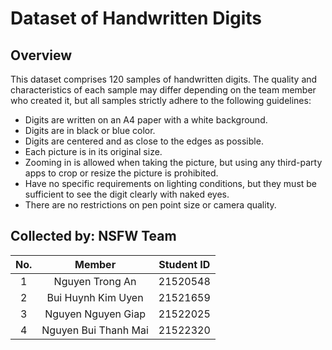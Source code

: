 # Dataset of Handwritten Digits

## Overview
This dataset comprises 120 samples of handwritten digits. The quality and characteristics of each sample may differ depending on the team member who created it, but all samples strictly adhere to the following guidelines:
- Digits are written on an A4 paper with a white background.
- Digits are in black or blue color.
- Digits are centered and as close to the edges as possible.
- Each picture is in its original size.
- Zooming in is allowed when taking the picture, but using any third-party apps to crop or resize the picture is prohibited.
- Have no specific requirements on lighting conditions, but they must be sufficient to see the digit clearly with naked eyes.
- There are no restrictions on pen point size or camera quality.


## Collected by: NSFW Team
|No.|Member|Student ID|
|:-:|:-:|:-:|
|1|Nguyen Trong An|21520548|
|2|Bui Huynh Kim Uyen|21521659|
|3|Nguyen Nguyen Giap|21522025|
|4|Nguyen Bui Thanh Mai|21522320|

